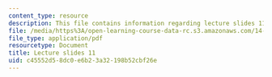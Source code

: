 ```yaml
---
content_type: resource
description: This file contains information regarding lecture slides 11.
file: /media/https%3A/open-learning-course-data-rc.s3.amazonaws.com/14-772-development-economics-macroeconomics-spring-2013/c45552d58dc0e6b23a32198b52cbf26e_MIT14_772S13_lecture11.pdf
file_type: application/pdf
resourcetype: Document
title: Lecture slides 11
uid: c45552d5-8dc0-e6b2-3a32-198b52cbf26e
---
```

